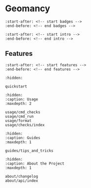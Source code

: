 
# Geomancy

```{include} ../README.md
:start-after: <!-- start badges -->
:end-before: <!-- end badges -->
```
```{include} ../README.md
:start-after: <!-- start intro -->
:end-before: <!-- end intro -->
```

## Features

```{include} ../README.md
:start-after: <!-- start features -->
:end-before: <!-- end features -->
```

```{toctree}
:hidden:

quickstart
```
```{toctree}
:hidden:
:caption: Usage
:maxdepth: 2

usage/cmd_checks
usage/cmd_run
usage/format
usage/checks/index
```

```{toctree}
:hidden:
:caption: Guides
:maxdepth: 1

guides/tips_and_tricks
```

```{toctree}
:hidden:
:caption: About the Project
:maxdepth: 1

about/changelog
about/api/index
```
